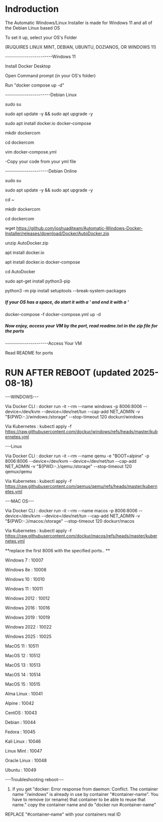 # Indroduction

The Automatic Windows/Linux Installer is made for Windows 11 and all of the Debian Linux based OS

To set it up, select your OS's Folder

(RUQUIRES LINUX MINT, DEBIAN, UBUNTU, DOZIANOS, OR WINDOWS 11)

------------------------Windows 11

Install Docker Desktop 

Open Command prompt (in your OS's folder)

Run "docker compose up -d"

-----------------------Debian Linux 

sudo su

sudo apt update -y && sudo apt upgrade -y

sudo apt install docker.io docker-compose

mkdir dockercom

cd dockercom

vim docker-compose.yml

-Copy your code from your yml file

----------------------Debian Online

sudo su

sudo apt update -y && sudo apt upgrade -y

cd ~

mkdir dockercom

cd dockercom

wget https://github.com/joshuadjteam/Automatic-Windows-Docker-Installer/releases/download/Docker/AutoDocker.zip

unzip AutoDocker.zip

apt install docker.io

apt install docker.io docker-compose

cd AutoDocker

sudo apt-get install python3-pip

python3 -m pip install setuptools --break-system-packages

##### If your OS has a space, do start it with a ' and end it with a '

docker-compose -f docker-compose.yml up -d

##### Now enjoy, access your VM by the port, read readme.txt in the zip file for the ports

----------------------Access Your VM

Read README for ports


# RUN AFTER REBOOT (updated 2025-08-18)

---WINDOWS---

Via Docker CLI : docker run -it --rm --name windows -p 8006:8006 --device=/dev/kvm --device=/dev/net/tun --cap-add NET_ADMIN -v "${PWD:-.}/windows:/storage" --stop-timeout 120 dockurr/windows

Via Kubernetes : kubectl apply -f https://raw.githubusercontent.com/dockur/windows/refs/heads/master/kubernetes.yml

---Linux

Via Docker CLI : docker run -it --rm --name qemu -e "BOOT=alpine" -p 8006:8006 --device=/dev/kvm --device=/dev/net/tun --cap-add NET_ADMIN -v "${PWD:-.}/qemu:/storage" --stop-timeout 120 qemux/qemu

Via Kubernetes : kubectl apply -f https://raw.githubusercontent.com/qemus/qemu/refs/heads/master/kubernetes.yml

---MAC OS---

Via Docker CLI : docker run -it --rm --name macos -p 8006:8006 --device=/dev/kvm --device=/dev/net/tun --cap-add NET_ADMIN -v "${PWD:-.}/macos:/storage" --stop-timeout 120 dockurr/macos

Via Kubernetes : kubectl apply -f https://raw.githubusercontent.com/dockur/macos/refs/heads/master/kubernetes.yml


**replace the first 8006 with the specified ports.. **

Windows 7  : 10007

Windows 8e : 10008

Windows 10 : 10010

Windows 11 : 10011

Windows 2012 : 10012

Windows 2016 : 10016

Windows 2019 : 10019

Windows 2022 : 10022

Windows 2025 : 10025

MacOS 11 : 10511

MacOS 12 : 10512

MacOS 13 : 10513

MacOS 14 : 10514

MacOS 15 : 10515

Alma Linux : 10041

Alpine : 10042

CentOS : 10043

Debian : 10044

Fedora : 10045

Kali Linux : 10046

Linux Mint : 10047

Oracle Linux : 10048

Ubuntu : 10049

---Troubleshooting reboot---

1. If you get "docker: Error response from daemon: Conflict. The container name "/windows" is already in use by container "#container-name". You have to remove (or rename) that container to be able to reuse that name." copy the container name and do "docker run #container-name"

REPLACE "#container-name" with your containers real ID
